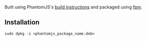Built using PhantomJS's [build instructions](http://phantomjs.org/build.html) and packaged using [fpm](https://github.com/jordansissel/fpm).

Installation
-----------
`sudo dpkg -i <phantomjs_package_name.deb>`
